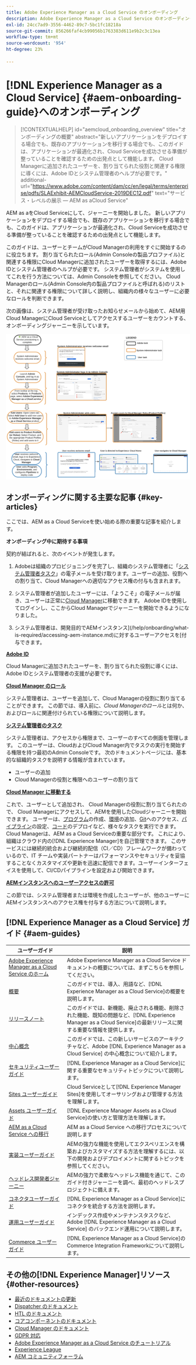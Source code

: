```yaml
---
title: Adobe Experience Manager as a Cloud Service のオンボーディング
description: Adobe Experience Manager as a Cloud Service のオンボーディングに関するセルフヘルプリソースおよびドキュメントリンク
exl-id: 24cc7ad9-3556-4462-89c7-5bc1fc18218a
source-git-commit: 856266faf4cb99056b1763383d611e9b2c3c13ea
workflow-type: tm+mt
source-wordcount: '954'
ht-degree: 23%

---
```


# [!DNL Experience Manager as a Cloud Service] {#aem-onboarding-guide}へのオンボーディング

>[!CONTEXTUALHELP]
>id="aemcloud_onboarding_overview"
>title="オンボーディングの概要"
>abstract="新しいアプリケーションをデプロイする場合でも、既存のアプリケーションを移行する場合でも、このガイドは、アプリケーションが最適化され、Cloud Serviceを成功させる準備が整っていることを確認するための出発点として機能します。 Cloud Managerに追加されたユーザーを、割り当てられた役割と関連する権限に導くには、Adobe IDとシステム管理者のヘルプが必要です。"
>additional-url="https://www.adobe.com/content/dam/cc/en/legal/terms/enterprise/pdfs/SLAExhibit-AEMCloudService-2019DEC12.pdf" text="サービス・レベルの展示 — AEM as aCloud Service"

AEM as aをCloud Serviceにして、ジャーニーを開始しました。 新しいアプリケーションをデプロイする場合でも、既存のアプリケーションを移行する場合でも、このガイドは、アプリケーションが最適化され、Cloud Serviceを成功させる準備が整っていることを確認するための出発点として機能します。

このガイドは、ユーザーとチームがCloud Managerの利用をすぐに開始するのに役立ちます。 割り当てられたロール(Admin Consoleの製品プロファイル)と関連する権限にCloud Managerに追加されたユーザーを取得するには、Adobe IDとシステム管理者のヘルプが必要です。 システム管理者がシステムを使用してこれを行う方法については、Admin Consoleを参照してください。 Cloud Managerのロール(Admin Console内の製品プロファイルと呼ばれる)のリストと、それに関連する権限について詳しく説明し、組織内の様々なユーザーに必要なロールを判断できます。

次の画像は、システム管理者が受け取ったお知らせメールから始めて、AEM用Cloud ManagerにCloud Serviceとしてアクセスするユーザーをカウントする、オンボーディングジャーニーを示しています。

![](/help/onboarding/what-is-required/assets/cust-journey.png)

## オンボーディングに関する主要な記事 {#key-articles}

ここでは、AEM as a Cloud Serviceを使い始める際の重要な記事を紹介します。

**オンボーディング中に期待する事項**

契約が結ばれると、次のイベントが発生します。

1. Adobeは組織のプロビジョニングを完了し、組織のシステム管理者に「[システム管理者タスク](/help/onboarding/what-is-required/add-users-assign-cm-roles.md)」の電子メールを受け取ります。ユーザーの追加、役割への割り当て、Cloud Managerへの適切なアクセス権の付与も含まれます。

1. システム管理者が追加したユーザーには、「ようこそ」の電子メールが届き、ユーザーは正常に[Cloud Manager](/help/onboarding/what-is-required/navigate-to-cloud-manager.md)に移動できます。 Adobe IDを使用してログインし、ここからCloud Managerでジャーニーを開始できるようになりました。

1. システム管理者は、開発目的でAEMインスタンス](/help/onboarding/what-is-required/accessing-aem-instance.md)に対するユーザーアクセスを[付与できます。

**[Adobe ID](/help/onboarding/what-is-required/get-your-adobe-id.md)**

Cloud Managerに追加されたユーザーを、割り当てられた役割に導くには、Adobe IDとシステム管理者の支援が必要です。

**[Cloud Manager のロール](/help/onboarding/what-is-required/user-roles-permissions.md)**

システム管理者は、ユーザーを追加して、Cloud Managerの役割に割り当てることができます。 この節では、導入前に、*Cloud Managerのロール*&#x200B;とは何か、およびロールに関連付けられている権限について説明します。

**[システム管理者のタスク](/help/onboarding/what-is-required/add-users-assign-cm-roles.md)**

システム管理者は、アクセスから権限まで、ユーザーのすべての側面を管理します。 このユーザーは、CloudおよびCloud Manager内でタスクの実行を開始する権限を持つ最初のAdmin Consoleです。
次のドキュメントページには、基本的な組織的タスクを説明する情報が含まれています。

* ユーザーの追加
* Cloud Managerの役割と権限へのユーザーの割り当て

**[Cloud Manager に移動する](/help/onboarding/what-is-required/navigate-to-cloud-manager.md)**

これで、ユーザーとして追加され、 Cloud Managerの役割に割り当てられたので、 Cloud Managerにアクセスして、AEMを使用したCloudジャーニーを開始できます。 ユーザーは、[プログラム](/help/onboarding/getting-access-to-aem-in-cloud/understand-program-types.md)の作成、[環境](/help/implementing/cloud-manager/manage-environments.md)の追加、[Git](/help/implementing/cloud-manager/accessing-git.md)へのアクセス、[パイプライン](/help/implementing/cloud-manager/configure-pipeline.md)の設定、[コード](/help/implementing/cloud-manager/deploy-code.md)のデプロイなど、様々なタスクを実行できます。
Cloud Managerは、AEM as a Cloud Serviceの重要な部分です。 これにより、組織はクラウド内の[!DNL Experience Manager]を自己管理できます。 このサービスには継続的統合および継続的配信（CI／CD）フレームワークが備わっているので、IT チームや実装パートナーはパフォーマンスやセキュリティを妥協することなくカスタマイズや更新を迅速に配信できます。ユーザーインターフェイスを使用して、CI/CDパイプラインを設定および開始できます。

**[AEMインスタンスへのユーザーアクセスの許可](/help/onboarding/what-is-required/accessing-aem-instance.md)**

この節では、システム管理者または環境を作成したユーザーが、他のユーザーにAEMインスタンスへのアクセス権を付与する方法について説明します。

## [!DNL Experience Manager as a Cloud Service] ガイド {#aem-guides}

| ユーザーガイド | 説明 |
|---|---|
| [Adobe Experience Manager as a Cloud Service のホーム](/help/landing/home.md) | Adobe Experience Manager as a Cloud Service ドキュメントの概要については、まずこちらを参照してください。 |
| [概要](/help/overview/home.md) | このガイドでは、導入、用語など、[!DNL Experience Manager as a Cloud Service]の概要を説明します。 |
| [リリースノート](/help/release-notes/home.md) | このガイドでは、新機能、廃止される機能、削除された機能、既知の問題など、[!DNL Experience Manager as a Cloud Service]の最新リリースに関する重要な情報を提供します。 |
| [中心概念](/help/core-concepts/home.md) | このガイドでは、この新しいサービスのアーキテクチャなど、Adobe [!DNL Experience Manager as a Cloud Service]  の中心概念について紹介します。 |
| [セキュリティユーザーガイド](/help/security/home.md) | [!DNL Experience Manager as a Cloud Service]に関する重要なセキュリティトピックについて説明します。 |
| [Sites ユーザーガイド](/help/sites-cloud/home.md) | Cloud Serviceとして[!DNL Experience Manager Sites]を使用してオーサリングおよび管理する方法を理解します。 |
| [Assets ユーザーガイド](/help/assets/home.md) | [!DNL Experience Manager Assets as a Cloud Service]の使い方と管理方法を理解します。 |
| [AEM as a Cloud Service への移行](/help/move-to-cloud-service/home.md) | AEM as a Cloud Service への移行プロセスについて説明します |
| [実装ユーザーガイド](/help/implementing/home.md) | AEMの強力な機能を使用してエクスペリエンスを構築およびカスタマイズする方法を理解するには、以下の開発およびデプロイメントに関するトピックを参照してください。 |
| [ヘッドレス開発者ジャーニー](/help/journey-headless/developer/overview.md) | AEMの強力で柔軟なヘッドレス機能を通じて、このガイド付きジャーニーを調べ、最初のヘッドレスプロジェクトに備えます。 |
| [コネクタユーザーガイド](/help/connectors/home.md) | [!DNL Experience Manager as a Cloud Service]にコネクタを統合する方法を説明します。 |
| [運用ユーザーガイド](/help/operations/home.md) | インデックス作成やメンテナンスタスクなど、Adobe [!DNL Experience Manager as a Cloud Service]  のバックエンド運用について説明します。 |
| [Commerce ユーザーガイド](/help/commerce-cloud/home.md) | [!DNL Experience Manager as a Cloud Service]のCommerce Integration Frameworkについて説明します。 |

## その他の[!DNL Experience Manager]リソース{#other-resources}

* [最近のドキュメントの更新](https://helpx.adobe.com/jp/experience-manager/documentation-updates.html#AEMasaCloudService)
* [Dispatcher のドキュメント](/help/implementing/dispatcher/overview.md)
* [HTL のドキュメント](https://experienceleague.adobe.com/docs/experience-manager-htl/using/overview.html?lang=ja)
* [コアコンポーネントのドキュメント](https://experienceleague.adobe.com/docs/experience-manager-core-components/using/introduction.html?lang=ja)
* [Cloud Manager のドキュメント](https://experienceleague.adobe.com/docs/experience-manager-cloud-service/onboarding/getting-access/cloud-service-programs/first-time-login.html)
* [GDPR 対応](/help/onboarding/data-privacy-and-protection-readiness/aem-readiness.md)
* [Adobe Experience Manager as a Cloud Service のチュートリアル](https://experienceleague.adobe.com/docs/experience-manager-learn/cloud-service/overview.html?lang=ja)
* [Experience League](https://guided.adobe.com/?promoid=K42KVXHD&amp;mv=other#solutions/experience-manager)
* [AEM コミュニティフォーラム](https://forums.adobe.com/community/experience-cloud/marketing-cloud/experience-manager)
